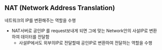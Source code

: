 ## NAT (Network Address Translation)

네트워크의 IP를 변환해주는 역할을 수행

* NAT서버로 공인IP 를 request보내게 되면 그에 맞는 Network안의 사설IP로 변환하여 데이터를 전달함
    * 사설IP에서도 외부의IP로 전달할때 공인IP로 변환하여 전달하는 역할을 수행
